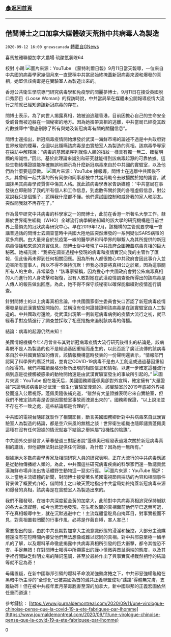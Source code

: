 ###  [:house:返回首頁](https://github.com/ourhimalayas/txt)
---

## 借閆博士之口加拿大媒體破天荒指中共病毒人為製造
`2020-09-12 16:00 gnewscanada` [轉載自GNews](https://gnews.org/zh-hant/351012/)

喜馬拉雅聯盟加拿大農場 硫酸氫氯喹64

校對 小鷗
![](https://s3.amazonaws.com/gnews-media-offload/wp-content/uploads/2020/09/12155528/15511.jpg)圖片來源：YouTube 
《蒙特利爾日報》9月11日當天報導，一位來自中共國的病毒學家幾個月來一直聲稱中共當局始終掩蓋新冠病毒來源和爆發的真相，她堅信該病毒是在實驗室人為製造出來的。

香港公共衛生學院專門研究病毒學和免疫學的閆麗夢博士，9月11日在接受英國脫口秀節目《Loose Woman》的採訪時說，中共當局早在媒體未公開報導疫情大流行之前就已經知道該新冠病毒的存在。

閆博士表示，為了向世人揭露真相，她被迫逃離香港，目前因擔心自己的生命安全受威脅而被迫躲在一個秘密的地方。因為她攜帶真相的逃離，中共當局已經從其政府數據庫中“徹底刪除了所有與她及新冠病毒有關的關鍵信息”。

閆博士還指出，新冠病毒疫情開始爆發於武漢一海鮮市場的論述不過是中共政府對世界散發的煙幕，企圖以此隱瞞該病毒是由實驗室人為製造的真相。該病毒學專家在採訪中解釋說：“病毒的基因組序列就像人類的指紋一樣具有獨一無二、確鑿明顯的辨識性。”因此，基於此理論來識別和研究就能得到該病毒起源的可靠依據。這些生物結構證據能準確無誤地顯示為什麼新冠病毒來自於中共國的實驗室，以及他們為什麼要這麼做。
![](https://s3.amazonaws.com/gnews-media-offload/wp-content/uploads/2020/09/12155609/0442.jpg)圖片來源：YouTube 
據報導，閆博士在逃離中共國後不久，其曾經一起共事的所有同僚和同事都被中共當局勒令去散播關於她的謠言，試圖抹黑其病毒學資質併中傷其人格。就此該病毒學專家告訴媒體：“中共當局在事發後立即刪除了我的所有個人和工作信息，到處散佈關於我的各種虛假信息，對公眾說我只是個騙子，謊稱我什麼都不懂。他們還試圖控制和威脅我的家人和朋友。突然間我就不再存在了。”

作為最早研究中共病毒的科學家之一的閆博士，此前在香港一所著名大學工作。隸屬於世界衛生組織（WHO）全球流行病學網絡組織的該大學的研究機構是目前世界上最領先的冠狀病毒研究中心。早在2019年12月，該機構的主管就要求唯一會講普通話的閆博士去調查當時中共國大陸地區突然爆發的一系列疑似SARS病徵的眾多病例。由大量來自於抗疫第一線的醫學界和科學界的聯繫人為其所提供的新冠病毒傳播和來源的真實信息，閆博士從中發現了中共政府企圖掩蓋病毒真相的巨大秘密。她補充說：“我把在調查過程中發現的病毒和疫情實況向我的主管作了匯報，但此後再未得到任何相關回應。因為所有人都很擔心中共政府會因此事介入並迫害所有當事人，所以不得不保持沉默！但我必須要將真相公之於眾，因為這事關所有人的生命，非常緊急！”該專家堅稱，因為擔心中共國政府會對公佈病毒真相的人而進行的人身攻擊和報復，沒有人敢對她在武漢疫情調查後所得出的該病毒是人傳人的報告做出回應。為此，她不得不保守該秘密以確保能繼續對疫情進行調查。

針對閆博士的以上病毒真相言論，中共國國家衛生委員會矢口否認了新冠病毒疫情爆發是從武漢實驗室開始的，並稱沒有任何證據證明該病毒是在該實驗室由人工製造的。中共國政府還說，從武漢出現第一例新冠病毒病例的疫情大流行之初，就已經著手對疫情進行了調查並採取了相應措施來遏制該病毒的傳播。

結論：病毒的起源仍然未知！

美國情報機構今年4月曾宣布其對新冠病毒疫情大流行研究後得出的結論是，該病毒既不是人為製造的也不是經過基因重組而產生的，以此否認了廣泛流傳的該病毒來自於中共國實驗室的傳言。該情報機構當時發表的一份聲明還表示，“情報部門認同了科學界的廣泛共識，並肯定COVID-19病毒不是由人工創造或通過基因重組而獲得的。我們將繼續嚴格分析所出現的相關信息和情報，以進一步確定這種流行病到底是從接觸被感染的動物開始還是由武漢實驗室發生的事故所引起的。”
![](https://s3.amazonaws.com/gnews-media-offload/wp-content/uploads/2020/09/12155643/18499.jpg)圖片來源：YouTube 
但在幾天后，美國國務卿蓬佩奧卻對外宣稱，確定擁有“大量證據”來證明該病毒是從武漢一個生化實驗室洩漏的。該實驗室於2019年底被外界揭發而進入公眾視野。蓬佩奧隨後補充道，“雖然有大量證據表明它來自實驗室，但我們不確定該病毒是否是因實驗室事故而洩漏出來的”。國務卿保證，“以上說法並不存在不一致之處，這些結論都是合理的”。

中共國的電視台隨即就製作了相關節目，斷言美國國務卿針對中共病毒來自武漢實驗室人為製造的結論，都是空穴來風的無稽之談！世界衛生組織也隨即譴責蓬佩奧這種在沒有任何證據的情況就妄下結論之舉純屬“投機性的陰謀”。

中共國外交部發言人華春瑩週三對記者說“蓬佩奧已經發表過幾次關於新冠病毒真相的講話，但他卻無法對此提供任何證據，為什麼？因為他一無所有。”

根據絕大多數病毒學專家及相關研究人員的研究表明，正在大流行的中共病毒應該是從動物傳播給人類的。為此，中共國這些研究病毒疾病的科學家們還一致譴責武漢海鮮市場非法出售活體野生動物這一惡劣行徑。
![](https://s3.amazonaws.com/gnews-media-offload/wp-content/uploads/2020/09/12155658/17272.jpg)圖片來源：YouTube 
簡評：以上當地主流媒體的新聞，對閆博士接受著名英國電視節目採訪的內容和相關事件背景做了概要式介紹，借閆博士之口破天荒地指出中共當局始終掩蓋新冠病毒來源和爆發的真相，該病毒是在實驗室人為製造出來的。

我們不難發現，在被中共深度藍金黃的加拿大，此前對中共病毒真相追究保持緘默的各大主流媒體，如今也驚恐地發現，在生死攸關的真相面前他們早已退無可退，不在真相報導中生，就在沉默逃避中亡！主流媒體當鴕鳥自掩耳目，對事實視而不見，對真相置若罔聞的行事作風，必將是作繭自縛，害人害己！

需要指出的是，由於中共長期對加拿大主流意識形態的浸淫和操控，大部分主流媒體還沒有在短時間內接受他們無法想像或難以認同的真相。對中共邪惡至極一鱗半爪的了解，以及爆料革命徹底揭露中共病毒真相所引發的巨大衝擊，都令其惶恐不安、手足無措！在對閆博士報導中所顯露出的謹小慎微與首鼠兩端的態度，以及其字裡行間缺乏鮮明立場的陳詞濫調，甚至於最終作出了與事實真相截然相悖的結論等就不足為奇！

毋庸置疑，在新中國聯邦引領的爆料革命浪潮強勢席捲之下，中共邪惡強權龜縮在黑暗中所主導的“全球化”已被美國為首的滅共正義聯盟成功“蹂躪”得體無完膚，支離破碎！但在被中共經年累月荼毒戕害至深的加拿大，新中國聯邦的正義宏圖依然任重而道遠！

參考鏈接： [https://www.journaldemontreal.com/2020/09/11/une-virologue-chinoise-pense-que-la-covid-19-a-ete-fabriquee-par-lhomme](https://www.journaldemontreal.com/2020/09/11/une-virologue-chinoise-pense-que-la-covid-19-a-ete-fabriquee-par-lhomme)

0
